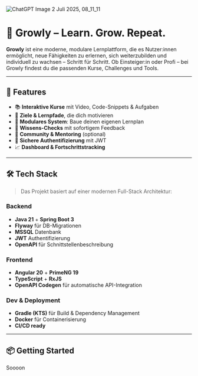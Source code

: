 
![ChatGPT Image 2  Juli 2025, 08_11_11](https://github.com/user-attachments/assets/287eec04-6cfd-497c-a0ff-d155b707dfe2)


# 🌱 Growly – Learn. Grow. Repeat.

**Growly** ist eine moderne, modulare Lernplattform, die es Nutzer:innen ermöglicht, neue Fähigkeiten zu erlernen, sich weiterzubilden und individuell zu wachsen – Schritt für Schritt. Ob Einsteiger:in oder Profi – bei Growly findest du die passenden Kurse, Challenges und Tools.

---

## 🚀 Features

- 📚 **Interaktive Kurse** mit Video, Code-Snippets & Aufgaben
- 🎯 **Ziele & Lernpfade**, die dich motivieren
- 🧩 **Modulares System**: Baue deinen eigenen Lernplan
- 🧠 **Wissens-Checks** mit sofortigem Feedback
- 👥 **Community & Mentoring** (optional)
- 🔐 **Sichere Authentifizierung** mit JWT
- 📈 **Dashboard & Fortschrittstracking**

---

## 🛠️ Tech Stack

> Das Projekt basiert auf einer modernen Full-Stack Architektur:

### Backend
- **Java 21** + **Spring Boot 3**
- **Flyway** für DB-Migrationen
- **MSSQL** Datenbank
- **JWT** Authentifizierung
- **OpenAPI** für Schnittstellenbeschreibung

### Frontend
- **Angular 20** + **PrimeNG 19**
- **TypeScript** + **RxJS**
- **OpenAPI Codegen** für automatische API-Integration

### Dev & Deployment
- **Gradle (KTS)** für Build & Dependency Management
- **Docker** für Containerisierung
- **CI/CD ready**

---

## 📦 Getting Started

Soooon
